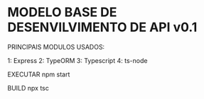 # MODELO BASE DE DESENVILVIMENTO DE API v0.1

PRINCIPAIS MODULOS USADOS:

1: Express
2: TypeORM
3: Typescript
4: ts-node

EXECUTAR
npm start

BUILD
npx tsc
